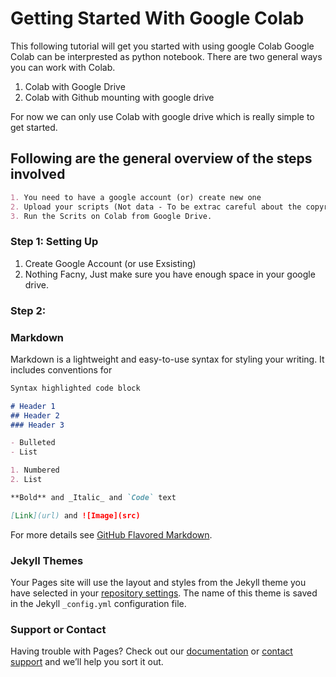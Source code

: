 # Getting Started With Google Colab


This following tutorial will get you started with using google Colab
Google Colab can be interprested as python notebook. There are two general ways you can work with Colab.

1. Colab with Google Drive
2. Colab with Github mounting with google drive

For now we can only use Colab with google drive which is really simple to get started. 

## Following are the general overview of the steps involved 
```markdown
1. You need to have a google account (or) create new one
2. Upload your scripts (Not data - To be extrac careful about the copyrights comtent during traning)
3. Run the Scrits on Colab from Google Drive.
```


### Step 1: Setting Up
1. Create Google Account (or use Exsisting)
2. Nothing Facny, Just make sure you have enough space in your google drive.

### Step 2:

### Markdown

Markdown is a lightweight and easy-to-use syntax for styling your writing. It includes conventions for



```markdown
Syntax highlighted code block

# Header 1
## Header 2
### Header 3

- Bulleted
- List

1. Numbered
2. List

**Bold** and _Italic_ and `Code` text

[Link](url) and ![Image](src)
```

For more details see [GitHub Flavored Markdown](https://guides.github.com/features/mastering-markdown/).

### Jekyll Themes

Your Pages site will use the layout and styles from the Jekyll theme you have selected in your [repository settings](https://github.com/Christon-Ragavan/Getting-Started-With-Colab/settings). The name of this theme is saved in the Jekyll `_config.yml` configuration file.

### Support or Contact

Having trouble with Pages? Check out our [documentation](https://help.github.com/categories/github-pages-basics/) or [contact support](https://github.com/contact) and we’ll help you sort it out.
